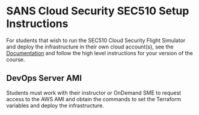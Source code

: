 # SANS Cloud Security SEC510 Setup Instructions

For students that wish to run the SEC510 Cloud Security Flight Simulator and deploy the infrastructure in their own cloud account(s), see the [Documentation](https://sans-cloud-sec510.github.io/simulator/) and follow the high level instructions for your version of the course.

## DevOps Server AMI

Students must work with their instructor or OnDemand SME to request access to the AWS AMI and obtain the commands to set the Terraform variables and deploy the infrastructure.
